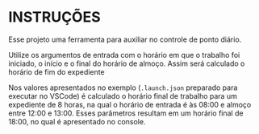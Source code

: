 # INSTRUÇÕES

Esse projeto uma ferramenta para auxiliar no controle de ponto diário.

Utilize os argumentos de entrada com o horário em que o trabalho foi iniciado, o início e o final do horário de almoço. Assim será calculado o horário de fim do expediente

Nos valores apresentados no exemplo (`.launch.json` preparado para executar no VSCode) é calculado o horário final de trabalho para um expediente de 8 horas, na qual o horário de entrada é às 08:00 e almoço entre 12:00 e 13:00. Esses parâmetros resultam em um horário final de 18:00, no qual é apresentado no console.
